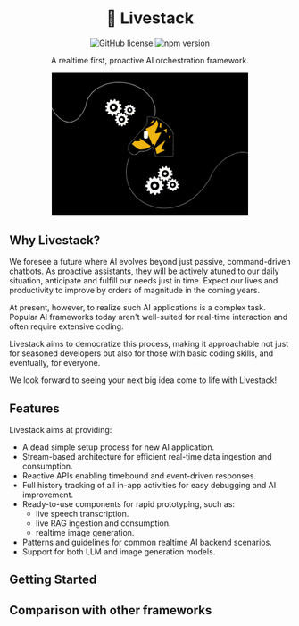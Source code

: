 
<h1 align="center">🦓&nbsp;Livestack
</h1>

<p align="center">
<img src="https://img.shields.io/badge/license-MIT-blue.svg" alt="GitHub license" />
<img src="https://img.shields.io/npm/v/@livestack/core.svg?style=flat" alt="npm version" />
</p>

<p align="center">A realtime first, proactive AI orchestration framework.</p>

<p align="center">
<img src="assets/intro.gif"
     width="70%" height="auto" />
</p>

## Why Livestack?


We foresee a future where AI evolves beyond just passive, command-driven chatbots. As proactive assistants, they will be actively atuned to our daily situation, anticipate and fulfill our needs just in time. Expect our lives and productivity to improve by orders of magnitude in the coming years.

At present, however, to realize such AI applications is a complex task. Popular AI frameworks today aren't well-suited for real-time interaction and often require extensive coding. 

Livestack aims to democratize this process, making it approachable not just for seasoned developers but also for those with basic coding skills, and eventually, for everyone.

We look forward to seeing your next big idea come to life with Livestack!

## Features

Livestack aims at providing:

- A dead simple setup process for new AI application.
- Stream-based architecture for efficient real-time data ingestion and consumption.
- Reactive APIs enabling timebound and event-driven responses.
- Full history tracking of all in-app activities for easy debugging and AI improvement.
- Ready-to-use components for rapid prototyping, such as:
  -  live speech transcription.
  -  live RAG ingestion and consumption.
  -  realtime image generation.
- Patterns and guidelines for common realtime AI backend scenarios.
- Support for both LLM and image generation models.


## Getting Started


## Comparison with other frameworks


